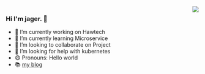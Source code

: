 <img align="right" src="https://github-readme-stats.vercel.app/api?username=jageros&show_icons=true&hide_border=true&theme=dark">

### Hi I'm jager. 👋

- 🔭 I’m currently working on Hawtech
- 🌱 I’m currently learning Microservice
- 👯 I’m looking to collaborate on Project
- 🤔 I’m looking for help with kubernetes
- 😄 Pronouns: Hello world
- 📚 [my blog](http://blog.hawtech.cn)
